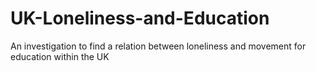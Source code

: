 # UK-Loneliness-and-Education
An investigation to find a relation between loneliness and movement for education within the UK
